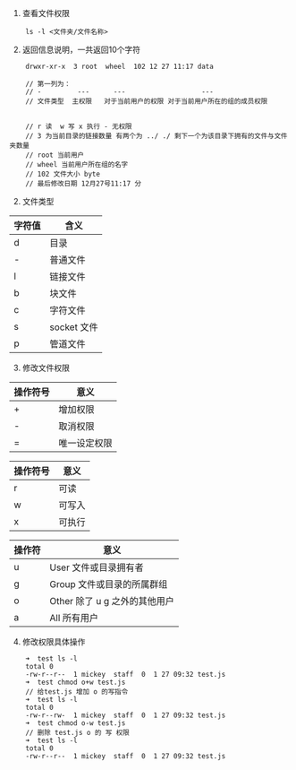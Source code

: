 1. 查看文件权限
```
    ls -l <文件夹/文件名称>
```    
2. 返回信息说明，一共返回10个字符
```    
    drwxr-xr-x  3 root  wheel  102 12 27 11:17 data
    
    // 第一列为：
    // -         ---      ---                   ---
    // 文件类型  主权限   对于当前用户的权限 对于当前用户所在的组的成员权限
    

    // r 读  w 写 x 执行 - 无权限
    // 3 为当前目录的链接数量 有两个为 ../ ./ 剩下一个为该目录下拥有的文件与文件夹数量
    // root 当前用户
    // wheel 当前用户所在组的名字
    // 102 文件大小 byte
    // 最后修改日期 12月27号11:17 分
```    
2. 文件类型

字符值 | 含义
--- | ---
d | 目录
- | 普通文件
l | 链接文件
b | 块文件
c | 字符文件
s | socket 文件
p | 管道文件
    
3. 修改文件权限

操作符号 | 意义
---|---
+ | 增加权限
- | 取消权限
= | 唯一设定权限

操作符号 | 意义
---|---
r| 可读
w| 可写入
x| 可执行

操作符 | 意义
--- | ---
u| User 文件或目录拥有者
g| Group 文件或目录的所属群组
o| Other 除了 u g 之外的其他用户
a| All 所有用户

4. 修改权限具体操作
```
    ➜  test ls -l
    total 0
    -rw-r--r--  1 mickey  staff  0  1 27 09:32 test.js
    ➜  test chmod o+w test.js
    // 给test.js 增加 o 的写指令
    ➜  test ls -l
    total 0
    -rw-r--rw-  1 mickey  staff  0  1 27 09:32 test.js
    ➜  test chmod o-w test.js
    // 删除 test.js o 的 写 权限
    ➜  test ls -l
    total 0
    -rw-r--r--  1 mickey  staff  0  1 27 09:32 test.js
```
    

    
